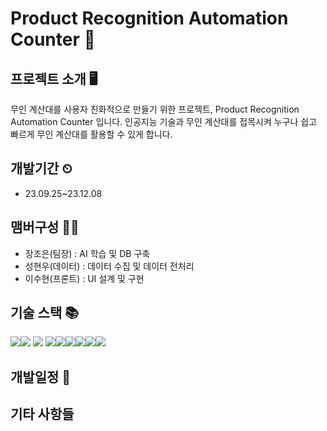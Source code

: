 # Product Recognition Automation Counter 🛒


## 프로젝트 소개 🖥

무인 계산대를 사용자 친화적으로 만들기 위한 프로젝트, Product Recognition Automation Counter 입니다. 인공지능 기술과 무인 계산대를 접목시켜 누구나 쉽고 빠르게 무인 계산대를 활용할 수 있게 합니다.



## 개발기간 ⏲

- 23.09.25~23.12.08



## 맴버구성 👨‍💻

- 장조은(팀장) : AI 학습 및 DB 구축
- 성현우(데이터) : 데이터 수집 및 데이터 전처리
- 이수현(프론트) :  UI 설계 및 구현



## 기술 스택 📚

<img src="https://img.shields.io/badge/python-3776AB?style=for-the-badge&logo=python&logoColor=white"><img src="https://img.shields.io/badge/html5-E34F26?style=for-the-badge&logo=html5&logoColor=white"> <img src="https://img.shields.io/badge/css-1572B6?style=for-the-badge&logo=css3&logoColor=white"> <img src="https://img.shields.io/badge/javascript-F7DF1E?style=for-the-badge&logo=javascript&logoColor=black"><img src="https://img.shields.io/badge/mysql-4479A1?style=for-the-badge&logo=mysql&logoColor=white"><img src="https://img.shields.io/badge/react-61DAFB?style=for-the-badge&logo=react&logoColor=black"><img src="https://img.shields.io/badge/flask-000000?style=for-the-badge&logo=flask&logoColor=white"><img src="https://img.shields.io/badge/github-181717?style=for-the-badge&logo=github&logoColor=white"><img src="https://img.shields.io/badge/git-F05032?style=for-the-badge&logo=git&logoColor=white">



## 개발일정 📅



## 기타 사항들
